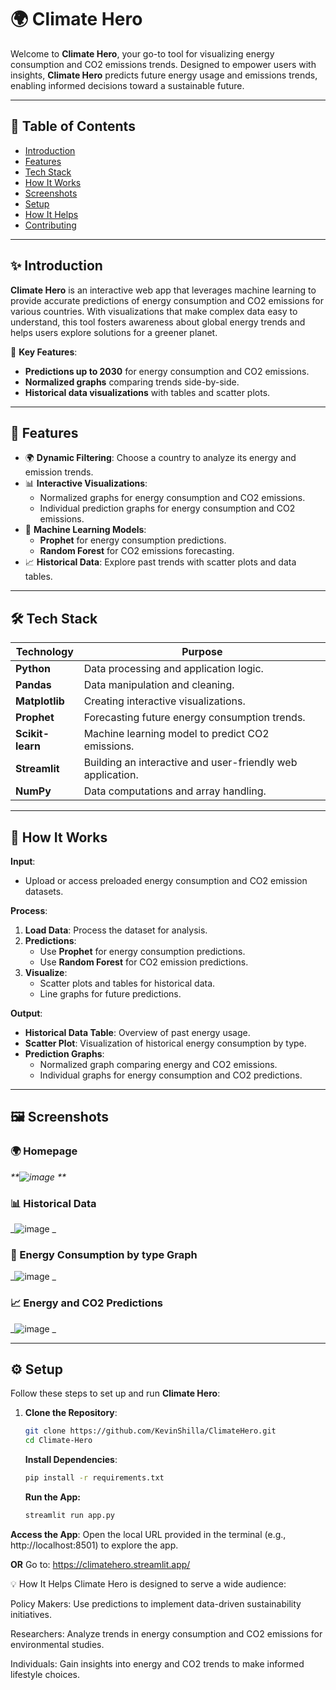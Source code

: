 # 🌍 **Climate Hero**

Welcome to **Climate Hero**, your go-to tool for visualizing energy consumption and CO2 emissions trends. Designed to empower users with insights, **Climate Hero** predicts future energy usage and emissions trends, enabling informed decisions toward a sustainable future.

---

## 📖 **Table of Contents**
- [Introduction](#introduction)
- [Features](#features)
- [Tech Stack](#tech-stack)
- [How It Works](#how-it-works)
- [Screenshots](#screenshots)
- [Setup](#setup)
- [How It Helps](#how-it-helps)
- [Contributing](#contributing)

---

## ✨ **Introduction**

**Climate Hero** is an interactive web app that leverages machine learning to provide accurate predictions of energy consumption and CO2 emissions for various countries. With visualizations that make complex data easy to understand, this tool fosters awareness about global energy trends and helps users explore solutions for a greener planet.

🔮 **Key Features**:
- **Predictions up to 2030** for energy consumption and CO2 emissions.
- **Normalized graphs** comparing trends side-by-side.
- **Historical data visualizations** with tables and scatter plots.

---

## 🔑 **Features**

- 🌍 **Dynamic Filtering**: Choose a country to analyze its energy and emission trends.
- 📊 **Interactive Visualizations**:
  - Normalized graphs for energy consumption and CO2 emissions.
  - Individual prediction graphs for energy consumption and CO2 emissions.
- 🧠 **Machine Learning Models**:
  - **Prophet** for energy consumption predictions.
  - **Random Forest** for CO2 emissions forecasting.
- 📈 **Historical Data**: Explore past trends with scatter plots and data tables.

---

## 🛠️ **Tech Stack**

| **Technology**  | **Purpose**                                                   |
|------------------|---------------------------------------------------------------|
| **Python**       | Data processing and application logic.                        |
| **Pandas**       | Data manipulation and cleaning.                               |
| **Matplotlib**   | Creating interactive visualizations.                          |
| **Prophet**      | Forecasting future energy consumption trends.                 |
| **Scikit-learn** | Machine learning model to predict CO2 emissions.              |
| **Streamlit**    | Building an interactive and user-friendly web application.    |
| **NumPy**        | Data computations and array handling.                         |

---

## 🔄 **How It Works**

**Input**:
- Upload or access preloaded energy consumption and CO2 emission datasets.

**Process**:
1. **Load Data**: Process the dataset for analysis.
2. **Predictions**:
   - Use **Prophet** for energy consumption predictions.
   - Use **Random Forest** for CO2 emission predictions.
3. **Visualize**:
   - Scatter plots and tables for historical data.
   - Line graphs for future predictions.

**Output**:
- **Historical Data Table**: Overview of past energy usage.
- **Scatter Plot**: Visualization of historical energy consumption by type.
- **Prediction Graphs**:
  - Normalized graph comparing energy and CO2 emissions.
  - Individual graphs for energy consumption and CO2 predictions.

---

## 🖼️ **Screenshots**

### 🌍 Homepage
_**![image](https://github.com/user-attachments/assets/dfdb411f-a7bd-46ab-96f0-0ab13cf575ca)
**_

### 📊 Historical Data
_![image](https://github.com/user-attachments/assets/f060a252-4020-4ca5-ac26-3a951b3b8a21)
_

### 🔮 Energy Consumption by type Graph
_![image](https://github.com/user-attachments/assets/7a9f3a65-c97e-40fd-adfa-7ffff3669e39)
_

### 📈 Energy and CO2 Predictions
_![image](https://github.com/user-attachments/assets/1b6e681b-329d-4705-a0cf-718091dcca34)
_

---

## ⚙️ **Setup**

Follow these steps to set up and run **Climate Hero**:

1. **Clone the Repository**:
   ```bash
   git clone https://github.com/KevinShilla/ClimateHero.git
   cd Climate-Hero
   ```

   **Install Dependencies**:
   ```bash
   pip install -r requirements.txt
   ```

   **Run the App:**
   ```bash
   streamlit run app.py
   ```

**Access the App**:
Open the local URL provided in the terminal (e.g., http://localhost:8501) to explore the app.

**OR**
Go to: https://climatehero.streamlit.app/

💡 How It Helps
Climate Hero is designed to serve a wide audience:

Policy Makers: Use predictions to implement data-driven sustainability initiatives.

Researchers: Analyze trends in energy consumption and CO2 emissions for environmental studies.

Individuals: Gain insights into energy and CO2 trends to make informed lifestyle choices.
